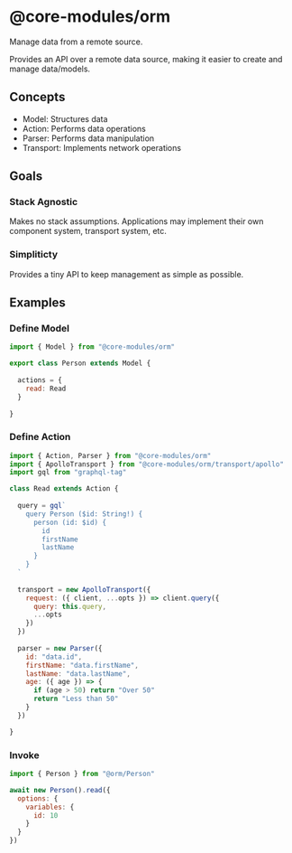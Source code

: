 # @core-modules/orm

Manage data from a remote source.

Provides an API over a remote data source, making it easier to create
and manage data/models.

## Concepts

- Model: Structures data
- Action: Performs data operations
- Parser: Performs data manipulation
- Transport: Implements network operations

## Goals

### Stack Agnostic

Makes no stack assumptions. Applications may implement their own
component system, transport system, etc.

### Simpliticty

Provides a tiny API to keep management as simple as possible.  

## Examples

### Define Model

```javascript
import { Model } from "@core-modules/orm"

export class Person extends Model {
  
  actions = {
    read: Read
  }
  
}
```

### Define Action

```javascript
import { Action, Parser } from "@core-modules/orm"
import { ApolloTransport } from "@core-modules/orm/transport/apollo"
import gql from "graphql-tag"

class Read extends Action {
  
  query = gql`
    query Person ($id: String!) {
      person (id: $id) {
        id
        firstName
        lastName
      }
    }
  `
  
  transport = new ApolloTransport({
    request: ({ client, ...opts }) => client.query({
      query: this.query,
      ...opts
    })
  })
    
  parser = new Parser({
    id: "data.id",
    firstName: "data.firstName",
    lastName: "data.lastName",
    age: ({ age }) => {
      if (age > 50) return "Over 50"
      return "Less than 50"
    }
  })

}
```

### Invoke

```javascript
import { Person } from "@orm/Person"

await new Person().read({
  options: {
    variables: {
      id: 10
    }
  }
})
````
